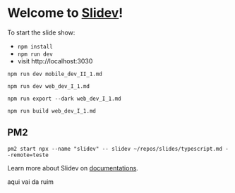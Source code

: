 # Welcome to [Slidev](https://github.com/slidevjs/slidev)!

To start the slide show:

- `npm install`
- `npm run dev`
- visit http://localhost:3030

`npm run dev mobile_dev_II_1.md` 

`npm run dev web_dev_I_1.md`

`npm run export --dark web_dev_I_1.md`

`npm run build web_dev_I_1.md`


## PM2

`pm2 start npx --name "slidev" -- slidev ~/repos/slides/typescript.md --remote=teste`

Learn more about Slidev on [documentations](https://sli.dev/).

aqui vai da ruim
